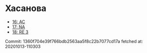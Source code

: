 # Хасанова
- [16: AC](16.md)
- [17: NA](17.md)
- [18: RE 3](18.md)

Commit: 1360f704e39f766bdb2563aa5f8c22b7077cd17a
 fetched at: 20201013-110303
